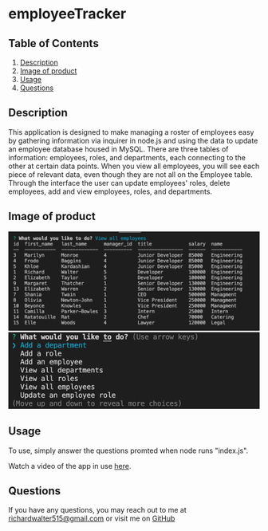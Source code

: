 # employeeTracker

## Table of Contents
  1. [Description](#description)
  2. [Image of product](#screenshots)
  3. [Usage](#usage)
  4. [Questions](#questions)
  
  
  
## Description <a name="description"></a>
This application is designed to make managing a roster of employees easy by gathering information via inquirer in node.js and using the data to update an employee database housed in MySQL.  There are three tables of information: employees, roles, and departments, each connecting to the other at certain data points.  When you view all employees, you will see each piece of relevant data, even though they are not all on the Employee table.  Through the interface the user can update employees' roles, delete employees, add and view employees, roles, and departments.


## Image of product <a name="screenshots"></a>
![viewAllEmployees](Assets/viewAll.png)
![navChoices](Assets/choices.png)


## Usage <a name="usage"></a>
To use, simply answer the questions promted when node runs "index.js".

Watch a video of the app in use [here](https://drive.google.com/file/d/1bv6F1Q5TpKO2XKmJo-Y55ja-LmNMgz_w/view).


## Questions <a name="questions"></a>
If you have any questions, you may reach out to me at richardwalter515@gmail.com
or visit me on [GitHub](https://www.github.com/richardwalter515)